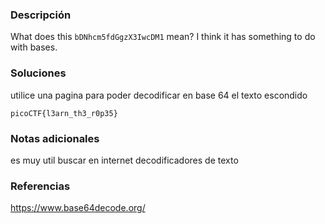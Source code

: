 ### Descripción 
What does this `bDNhcm5fdGgzX3IwcDM1` mean? I think it has something to do with bases.

### Soluciones
utilice una pagina para poder decodificar en base 64 el texto escondido 

```
picoCTF{l3arn_th3_r0p35}
```


### Notas adicionales 
es muy util buscar en internet decodificadores de texto 

### Referencias 
https://www.base64decode.org/